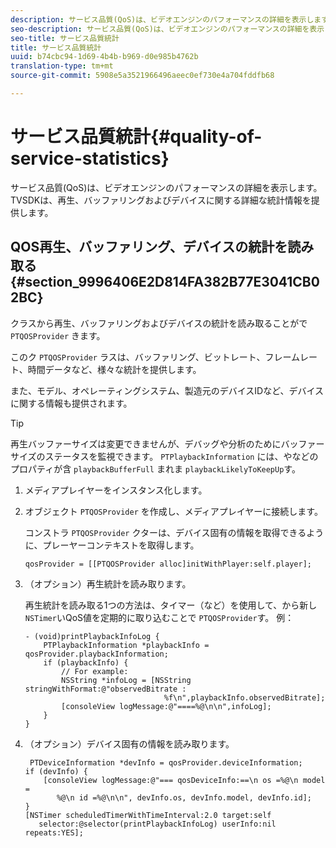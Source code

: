 ```yaml
---
description: サービス品質(QoS)は、ビデオエンジンのパフォーマンスの詳細を表示します。 TVSDKは、再生、バッファリングおよびデバイスに関する詳細な統計情報を提供します。
seo-description: サービス品質(QoS)は、ビデオエンジンのパフォーマンスの詳細を表示します。 TVSDKは、再生、バッファリングおよびデバイスに関する詳細な統計情報を提供します。
seo-title: サービス品質統計
title: サービス品質統計
uuid: b74cbc94-1d69-4b4b-b969-d0e985b4762b
translation-type: tm+mt
source-git-commit: 5908e5a3521966496aeec0ef730e4a704fddfb68

---
```



# サービス品質統計{#quality-of-service-statistics}

サービス品質(QoS)は、ビデオエンジンのパフォーマンスの詳細を表示します。 TVSDKは、再生、バッファリングおよびデバイスに関する詳細な統計情報を提供します。

## QOS再生、バッファリング、デバイスの統計を読み取る {#section_9996406E2D814FA382B77E3041CB02BC}

クラスから再生、バッファリングおよびデバイスの統計を読み取ることがで `PTQOSProvider` きます。

このク `PTQOSProvider` ラスは、バッファリング、ビットレート、フレームレート、時間データなど、様々な統計を提供します。

また、モデル、オペレーティングシステム、製造元のデバイスIDなど、デバイスに関する情報も提供されます。

>[!TIP]
>
>再生バッファーサイズは変更できませんが、デバッグや分析のためにバッファーサイズのステータスを監視できます。 `PTPlaybackInformation` には、やなどのプロパティが含 `playbackBufferFull` まれま `playbackLikelyToKeepUp`す。

1. メディアプレイヤーをインスタンス化します。
1. オブジェクト `PTQOSProvider` を作成し、メディアプレイヤーに接続します。

   コンストラ `PTQOSProvider` クターは、デバイス固有の情報を取得できるように、プレーヤーコンテキストを取得します。

   ```
   qosProvider = [[PTQOSProvider alloc]initWithPlayer:self.player]; 
   ```

1. （オプション）再生統計を読み取ります。

   再生統計を読み取る1つの方法は、タイマー（など）を使用して、から新し `NSTimer`いQoS値を定期的に取り込むことで `PTQOSProvider`す。 例：

   ```
   - (void)printPlaybackInfoLog { 
       PTPlaybackInformation *playbackInfo = qosProvider.playbackInformation;  
       if (playbackInfo) { 
           // For example: 
           NSString *infoLog = [NSString stringWithFormat:@"observedBitrate :  
                                  %f\n",playbackInfo.observedBitrate]; 
           [consoleView logMessage:@"====%@\n\n",infoLog]; 
       } 
   }
   ```

1. （オプション）デバイス固有の情報を読み取ります。

   ```
    PTDeviceInformation *devInfo = qosProvider.deviceInformation; 
   if (devInfo) { 
       [consoleView logMessage:@"=== qosDeviceInfo:==\n os =%@\n model =  
          %@\n id =%@\n\n", devInfo.os, devInfo.model, devInfo.id]; 
   } 
   [NSTimer scheduledTimerWithTimeInterval:2.0 target:self  
      selector:@selector(printPlaybackInfoLog) userInfo:nil repeats:YES];
   ```


